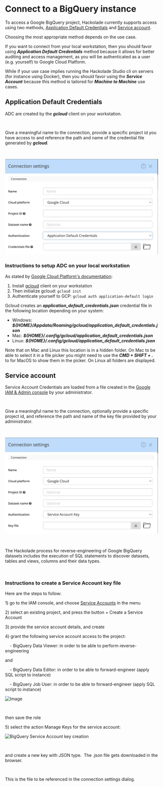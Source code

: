 # Connect to a BigQuery instance

To access a Google BigQuery project, Hackolade currently supports access using two methods, [Application Default Credentials](https://cloud.google.com/docs/authentication/set-up-adc-local-dev-environment) and [Service account](https://cloud.google.com/iam/docs/service-account-overview).

Choosing the most appropriate method depends on the use case.

If you want to connect from your local workstation, then you should favor using ***Application Default Credentials*** method because it allows for better auditing and access management, as you will be authenticated as a user (e.g. yourself) to Google Cloud Platform.

While if your use case implies running the Hackolade Studio cli on servers (for instance using Docker), then you should favor using the ***Service Account*** because this method is tailored for ***Machine to Machine*** use cases.

## Application Default Credentials

ADC are created by the ***gcloud*** client on your workstation.

&nbsp;

Give a meaningful name to the connection, provide a specific project id you have access to and reference the path and name of the credential file generated by ***gcloud***.

&nbsp;

![BigQuery connection settings](<lib/BigQuery%20ADC%20connection%20settings.png>)

### Instructions to setup ADC on your local workstation

As stated by [Google Cloud Platform's documentation](https://cloud.google.com/docs/authentication/set-up-adc-local-dev-environment
):

1. Install [gcloud](https://cloud.google.com/sdk/docs/install) client on your workstation
2. Then initialize gcloud: ```gcloud init```
3. Authenticate yourself to GCP: ```gcloud auth application-default login```

Gcloud creates an ***application_default_credentials.json*** credential file in the following location depending on your system:

- Windows: ***${HOME}/Appdata/Roaming/gcloud/application_default_credentials.json***
- Mac: ***${HOME}/.config/gcloud/application_default_credentials.json***
- Linux: ***${HOME}/.config/gcloud/application_default_credentials.json***

Note that on Mac and Linux this location is in a hidden folder.  On Mac to be able to select it in a file picker you might need to use the ***CMD + SHIFT + .*** to for MacOS to show them in the picker.  On Linux all folders are displayed.

## Service account
Service Account Credentials are loaded from a file created in the [Google IAM \& Admin console](<https://console.cloud.google.com/iam-admin/iam> "target=\"\_blank\"") by your administrator.

&nbsp;

Give a meaningful name to the connection, optionally provide a specific project id, and reference the path and name of the key file provided by your administrator.

&nbsp;

![BigQuery connection settings](<lib/BigQuery%20Service%20Account%20connection%20settings.png>)

&nbsp;

The Hackolade process for reverse-engineering of Google BigQuery datasets includes the execution of SQL statements to discover datasets, tables and views, columns and their data types.&nbsp;

&nbsp;

### Instructions to create a Service Account key file

Here are the steps to follow:

&#49;) go to the IAM console, and choose [Service Accounts](<https://console.cloud.google.com/projectselector2/iam-admin/serviceaccounts?supportedpurview=project> "target=\"\_blank\"") in the menu

&#50;) select an existing project, and press the button + Create a Service Account

&#51;) provide the service account details, and create

&#52;) grant the following service account access to the project:

&nbsp; &nbsp; - BigQuery Data Viewer: in order to be able to perform reverse-engineering

and

&nbsp; &nbsp; - BigQuery Data Editor: in order to be able to forward-engineer (apply SQL script to instance)

&nbsp; &nbsp; - BigQuery Job User: in order to be able to forward-engineer (apply SQL script to instance)

![Image](<lib/BigQuery Service Account role creation.png>)

&nbsp;

then save the role

&#53;) select the action Manage Keys for the service account:

![BigQuery Service Account key creation](<lib/BigQuery Service Account key creation.png>)

&nbsp;

and create a new key with JSON type.&nbsp; The .json file gets downloaded in the browser.

&nbsp;

This is the file to be referenced in the connection settings dialog.

&nbsp;
